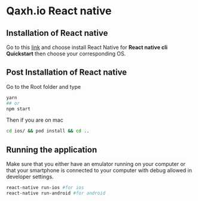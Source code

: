 # Qaxh.io React native

## Installation of React native

Go to this [link](https://facebook.github.io/react-native/docs/getting-started) and choose install React Native for **React native cli Quickstart** then choose your corresponding OS.

## Post Installation of React native

Go to the Root folder and type
```Bash
yarn
## or 
npm start
```

Then if you are on mac
```Bash
cd ios/ && pod install && cd ..
````

## Running the application

Make sure that you either have an emulator running on your computer or that your smartphone is connected to your computer with debug allowed in developer settings.

```Bash
react-native run-ios #for ios
react-native run-android #for android
```

